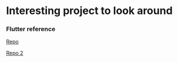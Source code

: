 # Interesting project to look around

### Flutter reference
[Repo](https://github.com/SolarMotion/flutter_SHOPii)

[Repo 2](https://github.com/SolarMotion/shopping-app-prototype)
